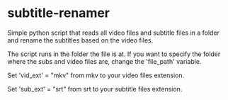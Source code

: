 # subtitle-renamer
Simple python script that reads all video files and subtitle files in a folder and rename the subtitles based on the video files.

The script runs in the folder the file is at. If you want to specify the folder where the subs and video files are, change the 'file_path' variable.

Set 'vid_ext' = "mkv" from mkv to your video files extension.

Set 'sub_ext' = "srt" from srt to your subtitle files extension.

